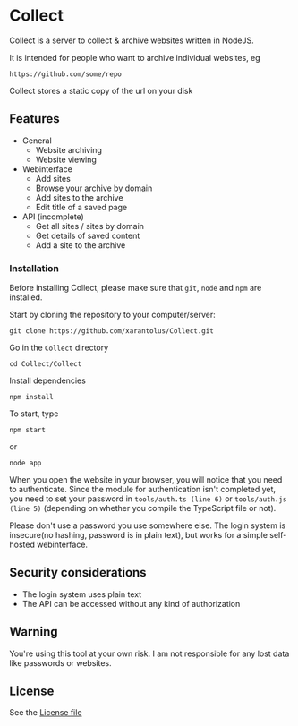 # Collect
Collect is a server to collect & archive websites written in NodeJS.

It is intended for people who want to archive individual websites, eg

```
https://github.com/some/repo
```

Collect stores a static copy of the url on your disk

## Features
   * General
      * Website archiving
      * Website viewing
   * Webinterface
      * Add sites
      * Browse your archive by domain
      * Add sites to the archive
      * Edit title of a saved page
   * API (incomplete)
      * Get all sites / sites by domain
      * Get details of saved content
      * Add a site to the archive

### Installation
Before installing Collect, please make sure that `git`, `node` and `npm` are installed.

Start by cloning the repository to your computer/server:
```
git clone https://github.com/xarantolus/Collect.git
```

Go in the `Collect` directory
```
cd Collect/Collect
```

Install dependencies
```
npm install
```

To start, type
```
npm start
```
or 
```
node app
```
When you open the website in your browser, you will notice that you need to authenticate.
Since the module for authentication isn't completed yet, you need to set your password in `tools/auth.ts (line 6)` or `tools/auth.js (line 5)` (depending on whether you compile the TypeScript file or not).

Please don't use a password you use somewhere else. The login system is insecure(no hashing, password is in plain text), but works for a simple self-hosted webinterface.

## Security considerations
   * The login system uses plain text
   * The API can be accessed without any kind of authorization

## Warning
You're using this tool at your own risk. I am not responsible for any lost data like passwords or websites.


## License
See the [License file](LICENSE)
